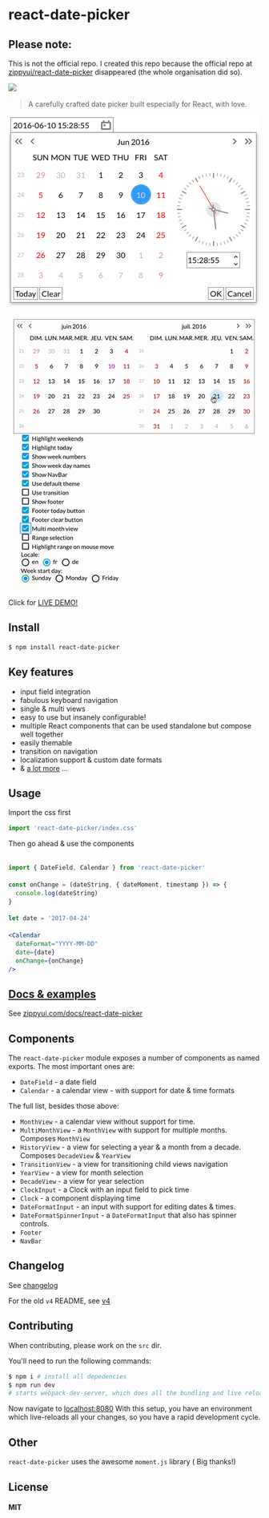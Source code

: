 react-date-picker
=================

## Please note:
This is not the official repo. I created this repo because the official repo at [zippyui/react-date-picker](https://github.com/zippyui/react-date-picker) disappeared (the whole organisation did so).

<!-- [![Circle CI](https://circleci.com/gh/zippyui/react-date-picker/tree/master.svg?style=svg)](https://circleci.com/gh/zippyui/react-date-picker/tree/master) -->

<img src="http://npm.packagequality.com/badge/react-date-picker.png"/>

> A carefully crafted date picker built especially for React, with love.

[![Date picker](./react-date-field.png)](http://zippyui.com/docs/react-date-picker)

[![Date picker](./picker.gif)](http://zippyui.com/docs/react-date-picker)

Click for [LIVE DEMO!](http://zippyui.com/docs/react-date-picker/examples)

## Install

```sh
$ npm install react-date-picker
```

## Key features

 * input field integration
 * fabulous keyboard navigation
 * single & multi views
 * easy to use but insanely configurable!
 * multiple React components that can be used standalone but compose well together
 * easily themable
 * transition on navigation
 * localization support & custom date formats
 * & [a lot more](http://zippyui.com/docs/react-date-picker/examples) ...

## Usage

Import the css first
```jsx
import 'react-date-picker/index.css'
```

Then go ahead & use the components
```jsx

import { DateField, Calendar } from 'react-date-picker'

const onChange = (dateString, { dateMoment, timestamp }) => {
  console.log(dateString)
}

let date = '2017-04-24'

<Calendar
  dateFormat="YYYY-MM-DD"
  date={date}
  onChange={onChange}
/>
```


## [Docs & examples](http://zippyui.com/docs/react-date-picker)

See [zippyui.com/docs/react-date-picker](http://zippyui.com/docs/react-date-picker)

## Components

The `react-date-picker` module exposes a number of components as named exports. The most important ones are:

 * `DateField` - a date field
 * `Calendar` - a calendar view - with support for date & time formats

The full list, besides those above:

 * `MonthView` - a calendar view without support for time.
 * `MultiMonthView` - a `MonthView` with support for multiple months. Composes `MonthView`
 * `HistoryView` - a view for selecting a year & a month from a decade. Composes `DecadeView` & `YearView`
 * `TransitionView` - a view for transitioning child views navigation
 * `YearView` - a view for month selection
 * `DecadeView` - a view for year selection
 * `ClockInput` - a Clock with an input field to pick time
 * `Clock` - a component displaying time
 * `DateFormatInput` - an input with support for editing dates & times.
 * `DateFormatSpinnerInput` - a `DateFormatInput` that also has spinner controls.
 * `Footer`
 * `NavBar`

## Changelog

See [changelog](./CHANGELOG.md)

For the old `v4` README, see [v4](./README.v4.md)

## Contributing

When contributing, please work on the `src` dir.

You'll need to run the following commands:

```sh
$ npm i # install all depedencies
$ npm run dev
# starts webpack-dev-server, which does all the bundling and live reloading
```

Now navigate to [localhost:8080](http://localhost:8080)
With this setup, you have an environment which live-reloads all your changes, so you have a rapid development cycle.

## Other

`react-date-picker` uses the awesome `moment.js` library ( Big thanks!)

## License

#### MIT
